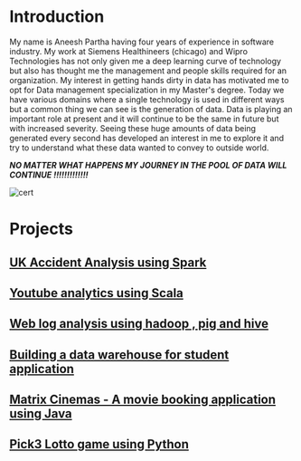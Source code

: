 
# Introduction

My name is Aneesh Partha having four years of experience in software industry. My work at Siemens Healthineers (chicago) and Wipro Technologies  has not only given me a deep learning curve of technology but also has 
thought me the management and people skills required for an organization. My interest in getting hands dirty in data has motivated me to opt for Data management specialization in my Master's degree. Today we have various
domains where a single technology is used in different ways but a common thing we can see is the generation of data. Data is playing an important role at present and it will continue to be the same in future but with increased severity.
Seeing these huge amounts of data being generated every second has developed an interest in me to explore it and try to understand what these data wanted to convey to outside world. 

__*NO MATTER WHAT HAPPENS MY JOURNEY IN THE POOL OF DATA WILL CONTINUE !!!!!!!!!!!!!*__

![cert](https://user-images.githubusercontent.com/17997235/37382582-968e630a-2711-11e8-8c21-54318f8881d4.JPG) 

# Projects

## [UK Accident Analysis using Spark](https://github.com/aneeshpartha/UK_ACCIDENT_ANALYSIS)

## [Youtube analytics using Scala](https://github.com/aneeshpartha/YOUTUBE_ANALYTICS)

## [Web log analysis using hadoop , pig and hive](https://github.com/aneeshpartha/WEB_LOG_ANALYSIS)

## [Building a data warehouse for student application](https://github.com/aneeshpartha/STUDENT_APPLICATION_DATA_WAREHOUSE)

## [Matrix Cinemas - A movie booking application using Java](https://github.com/aneeshpartha/MATRIX_CINEMAS)

## [Pick3 Lotto game using Python](https://github.com/aneeshpartha/PICK3_LOTTO_GAME)

